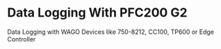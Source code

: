 # Data Logging With PFC200 G2
Data Logging with WAGO Devices like 750-8212, CC100, TP600 or Edge Controller
